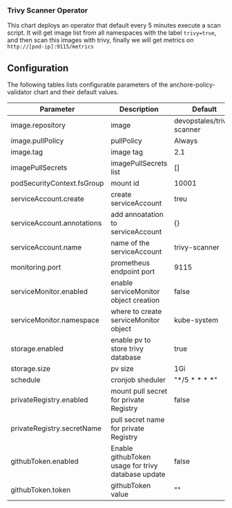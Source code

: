 ### Trivy Scanner Operator

This chart deploys an operator that default every 5 minutes execute a scan script. It will get image list from all namespaces with the label `trivy=true`, and then scan this images with trivy, finally we will get metrics on `http://[pod-ip]:9115/metrics`

## Configuration

The following tables lists configurable parameters of the anchore-policy-validator chart and their default values.

|               Parameter             |                Description                  |                  Default                 |
| ----------------------------------- | ------------------------------------------- | -----------------------------------------|
| image.repository                    | image | devopstales/trivy-scanner |
| image.pullPolicy                    | pullPolicy | Always |
| image.tag                           | image tag | 2.1 |
| imagePullSecrets                    | imagePullSecrets list | [] |
| podSecurityContext.fsGroup          | mount id | 10001 |
| serviceAccount.create               | create serviceAccount | treu |
| serviceAccount.annotations          | add annoatation to serviceAccount | {} |
| serviceAccount.name                 | name of the serviceAccount | trivy-scanner |
| monitoring.port                     | prometheus endpoint port | 9115 |
| serviceMonitor.enabled              | enable serviceMonitor object creation | false |
| serviceMonitor.namespace            | where to create serviceMonitor object | kube-system |
| storage.enabled                     | enable pv to store trivy database | true |
| storage.size                        | pv size | 1Gi |
| schedule                            | cronjob sheduler | "*/5 * * * *" |
| privateRegistry.enabled             | mount pull secret for private Registry | false |
| privateRegistry.secretName          | pull secret name for private Registry |
| githubToken.enabled                 | Enable githubToken usage for trivy database update | false |
| githubToken.token                   | githubToken value | "" |